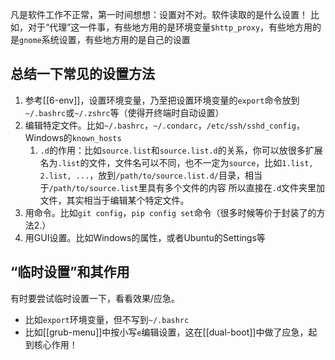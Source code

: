 凡是软件工作不正常，第一时间想想：设置对不对。软件读取的是什么设置！
比如，对于“代理”这一件事，有些地方用的是环境变量`$http_proxy`，有些地方用的是`gnome`系统设置，有些地方用的是自己的设置
## 总结一下常见的设置方法
1. 参考[[6-env]]，设置环境变量，乃至把设置环境变量的`export`命令放到`~/.bashrc`或`~/.zshrc`等（使得开终端时自动设置）
2. 编辑特定文件。比如`~/.bashrc`，`~/.condarc`，`/etc/ssh/sshd_config`，Windows的`known_hosts`
   1. `.d`的作用：比如`source.list`和`source.list.d`的关系，你可以放很多扩展名为`.list`的文件，文件名可以不同，也不一定为`source`，比如`1.list, 2.list, ...`，放到`/path/to/source.list.d/`目录，相当于`/path/to/source.list`里具有多个文件的内容
   所以直接在`.d`文件夹里加文件，其实相当于编辑某个特定文件。
3. 用命令。比如`git config`，`pip config set`命令（很多时候等价于封装了的方法2.）
4. 用GUI设置。比如Windows的属性，或者Ubuntu的Settings等
## “临时设置”和其作用
有时要尝试临时设置一下，看看效果/应急。
- 比如`export`环境变量，但不写到`~/.bashrc`
- 比如[[grub-menu]]中按小写`e`编辑设置，这在[[dual-boot]]中做了应急，起到核心作用！